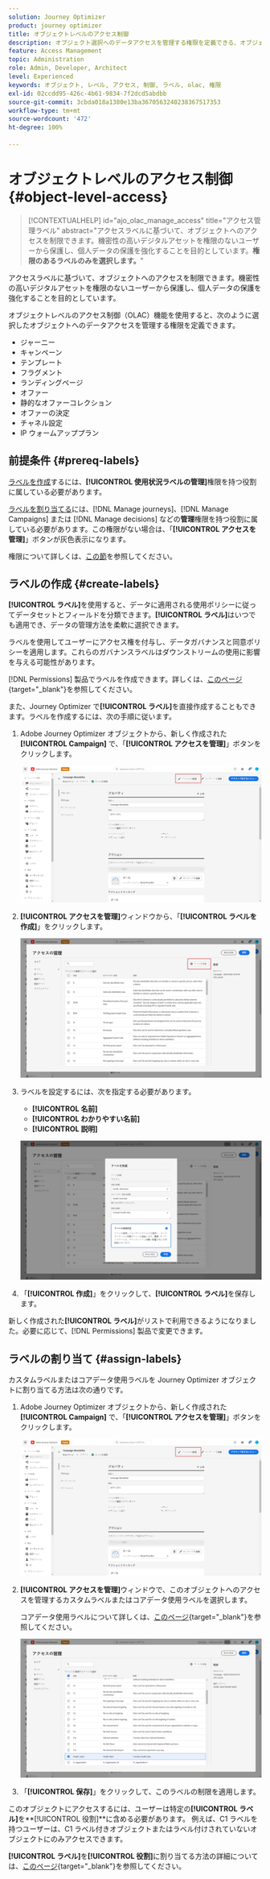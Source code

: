 ```yaml
---
solution: Journey Optimizer
product: journey optimizer
title: オブジェクトレベルのアクセス制御
description: オブジェクト選択へのデータアクセスを管理する権限を定義できる、オブジェクトレベルのアクセス制御について説明します
feature: Access Management
topic: Administration
role: Admin, Developer, Architect
level: Experienced
keywords: オブジェクト, レベル, アクセス, 制御, ラベル, olac, 権限
exl-id: 02ccdd95-426c-4b61-9834-7f2dcd5abdbb
source-git-commit: 3cbda018a1380e13ba3670563240238367517353
workflow-type: tm+mt
source-wordcount: '472'
ht-degree: 100%

---
```


# オブジェクトレベルのアクセス制御 {#object-level-access}

>[!CONTEXTUALHELP]
>id="ajo_olac_manage_access"
>title="アクセス管理ラベル"
>abstract="アクセスラベルに基づいて、オブジェクトへのアクセスを制限できます。機密性の高いデジタルアセットを権限のないユーザーから保護し、個人データの保護を強化することを目的としています。**権限のあるラベルのみを選択します。**"

アクセスラベルに基づいて、オブジェクトへのアクセスを制限できます。機密性の高いデジタルアセットを権限のないユーザーから保護し、個人データの保護を強化することを目的としています。

オブジェクトレベルのアクセス制御（OLAC）機能を使用すると、次のように選択したオブジェクトへのデータアクセスを管理する権限を定義できます。

* ジャーニー
* キャンペーン
* テンプレート
* フラグメント
* ランディングページ
* オファー
* 静的なオファーコレクション
* オファーの決定
* チャネル設定
* IP ウォームアッププラン


## 前提条件 {#prereq-labels}

[ラベルを作成](#create-labels)するには、**[!UICONTROL 使用状況ラベルの管理]**&#x200B;権限を持つ役割に属している必要があります。

[ラベルを割り当てる](#assign-labels)には、[!DNL Manage journeys]、[!DNL Manage Campaigns] または [!DNL Manage decisions] などの&#x200B;**管理**&#x200B;権限を持つ役割に属している必要があります。この権限がない場合は、「**[!UICONTROL アクセスを管理]**」ボタンが灰色表示になります。

権限について詳しくは、[この節](../administration/permissions.md)を参照してください。

## ラベルの作成 {#create-labels}

**[!UICONTROL ラベル]**&#x200B;を使用すると、データに適用される使用ポリシーに従ってデータセットとフィールドを分類できます。**[!UICONTROL ラベル]**&#x200B;はいつでも適用でき、データの管理方法を柔軟に選択できます。

ラベルを使用してユーザーにアクセス権を付与し、データガバナンスと同意ポリシーを適用します。これらのガバナンスラベルはダウンストリームの使用に影響を与える可能性があります。

[!DNL Permissions] 製品でラベルを作成できます。詳しくは、[このページ](https://experienceleague.adobe.com/docs/experience-platform/access-control/abac/permissions-ui/labels.html?lang=ja){target="_blank"}を参照してください。

また、Journey Optimizer で&#x200B;**[!UICONTROL ラベル]**&#x200B;を直接作成することもできます。ラベルを作成するには、次の手順に従います。

1. Adobe Journey Optimizer オブジェクトから、新しく作成された **[!UICONTROL Campaign]** で、「**[!UICONTROL アクセスを管理]**」ボタンをクリックします。

   ![](assets/olac_1.png)

1. **[!UICONTROL アクセスを管理]**&#x200B;ウィンドウから、「**[!UICONTROL ラベルを作成]**」をクリックします。

   ![](assets/olac_2.png)

1. ラベルを設定するには、次を指定する必要があります。
   * **[!UICONTROL 名前]**
   * **[!UICONTROL わかりやすい名前]**
   * **[!UICONTROL 説明]**

   ![](assets/olac_3.png)

1. 「**[!UICONTROL 作成]**」をクリックして、**[!UICONTROL ラベル]**&#x200B;を保存します。

新しく作成された&#x200B;**[!UICONTROL ラベル]**&#x200B;がリストで利用できるようになりました。必要に応じて、[!DNL Permissions] 製品で変更できます。

## ラベルの割り当て {#assign-labels}

カスタムラベルまたはコアデータ使用ラベルを Journey Optimizer オブジェクトに割り当てる方法は次の通りです。

1. Adobe Journey Optimizer オブジェクトから、新しく作成された **[!UICONTROL Campaign]** で、「**[!UICONTROL アクセスを管理]**」ボタンをクリックします。

   ![](assets/olac_1.png)

1. **[!UICONTROL アクセスを管理]**&#x200B;ウィンドウで、このオブジェクトへのアクセスを管理するカスタムラベルまたはコアデータ使用ラベルを選択します。

   コアデータ使用ラベルについて詳しくは、[このページ](https://experienceleague.adobe.com/docs/experience-platform/data-governance/labels/reference.html?lang=ja){target="_blank"}を参照してください。

   ![](assets/olac_4.png)

1. 「**[!UICONTROL 保存]**」をクリックして、このラベルの制限を適用します。

このオブジェクトにアクセスするには、ユーザーは特定の&#x200B;**[!UICONTROL ラベル]**&#x200B;を&#x200B;**[!UICONTROL 役割]**に含める必要があります。
例えば、C1 ラベルを持つユーザーは、C1 ラベル付きオブジェクトまたはラベル付けされていないオブジェクトにのみアクセスできます。

**[!UICONTROL ラベル]**&#x200B;を&#x200B;**[!UICONTROL 役割]**&#x200B;に割り当てる方法の詳細については、[このページ](https://experienceleague.adobe.com/docs/experience-platform/access-control/abac/permissions-ui/permissions.html?lang=ja#manage-labels-for-a-role){target="_blank"}を参照してください。